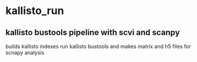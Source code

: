 # kallisto_run
## kallisto bustools pipeline with scvi and scanpy
builds kallisto indexes run kallisto bustools and makes matrix and h5 files for scnapy analysis
